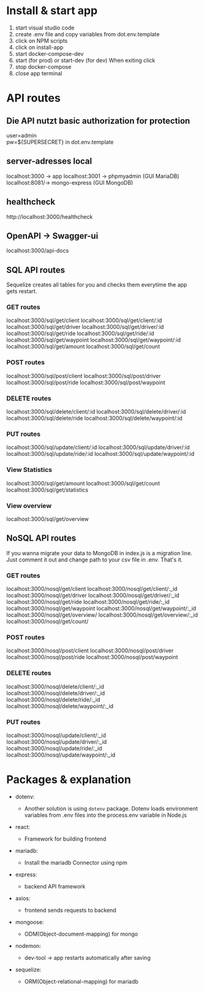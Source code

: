 # Install & start app

1. start visual studio code 
2. create .env file and copy variables from dot.env.template 
3. click on NPM scripts 
4. click on install-app 
5. start docker-compose-dev 
6. start (for prod) or start-dev (for dev)
   When exiting click 
7. stop docker-compose 
8. close app terminal

# API routes   

## Die API nutzt basic authorization for protection
user=admin <br>
pw=${SUPERSECRET} in dot.env.template   

## server-adresses local
localhost:3000 -> app
localhost:3001 -> phpmyadmin (GUI MariaDB)
localhost:8081/-> mongo-express (GUI MongoDB)   

## healthcheck
http://localhost:3000/healthcheck      

## OpenAPI -> Swagger-ui
localhost:3000/api-docs   

## SQL API routes
Sequelize creates all tables for you and checks them everytime the app gets restart.   

### GET routes 
localhost:3000/sql/get/client 
localhost:3000/sql/get/client/:id 
localhost:3000/sql/get/driver 
localhost:3000/sql/get/driver/:id 
localhost:3000/sql/get/ride 
localhost:3000/sql/get/ride/:id 
localhost:3000/sql/get/waypoint 
localhost:3000/sql/get/waypoint/:id 
localhost:3000/sql/get/amount 
localhost:3000/sql/get/count    

### POST routes 
localhost:3000/sql/post/client
localhost:3000/sql/post/driver
localhost:3000/sql/post/ride
localhost:3000/sql/post/waypoint    

### DELETE routes
localhost:3000/sql/delete/client/:id
localhost:3000/sql/delete/driver/:id
localhost:3000/sql/delete/ride 
localhost:3000/sql/delete/waypoint/:id    

### PUT routes 
localhost:3000/sql/update/client/:id 
localhost:3000/sql/update/driver/:id 
localhost:3000/sql/update/ride/:id 
localhost:3000/sql/update/waypoint/:id   

### View Statistics
localhost:3000/sql/get/amount
localhost:3000/sql/get/count
localhost:3000/sql/get/statistics   

### View overview
localhost:3000/sql/get/overview   

## NoSQL API routes
If you wanna migrate your data to MongoDB in index.js is a migration line. Just comment it out and change path to your csv file in .env. That's it.   

### GET routes
localhost:3000/nosql/get/client
localhost:3000/nosql/get/client/:_id
localhost:3000/nosql/get/driver
localhost:3000/nosql/get/driver/:_id
localhost:3000/nosql/get/ride
localhost:3000/nosql/get/ride/:_id
localhost:3000/nosql/get/waypoint
localhost:3000/nosql/get/waypoint/:_id
localhost:3000/nosql/get/overview/
localhost:3000/nosql/get/overview/:_id
localhost:3000/nosql/get/count/   

### POST routes 
localhost:3000/nosql/post/client
localhost:3000/nosql/post/driver 
localhost:3000/nosql/post/ride
localhost:3000/nosql/post/waypoint    

### DELETE routes
localhost:3000/nosql/delete/client/:_id
localhost:3000/nosql/delete/driver/:_id
localhost:3000/nosql/delete/ride/:_id
localhost:3000/nosql/delete/waypoint/:_id    

### PUT routes
localhost:3000/nosql/update/client/:_id
localhost:3000/nosql/update/driver/:_id
localhost:3000/nosql/update/ride/:_id
localhost:3000/nosql/update/waypoint/:_id   

# Packages & explanation
- dotenv:
  - Another solution is using `dotenv` package. Dotenv loads environment variables from .env files into the process.env variable in Node.js   

- react:
  - Framework for building frontend   

- mariadb: 
  - Install the mariadb Connector using npm   

- express:
  - backend API framework   

- axios:
  - frontend sends requests to backend   

- mongoose:
  - ODM(Object-document-mapping) for mongo   

- nodemon:
  - dev-tool -> app restarts automatically after saving   
  
- sequelize:
  - ORM(Object-relational-mapping) for mariadb
